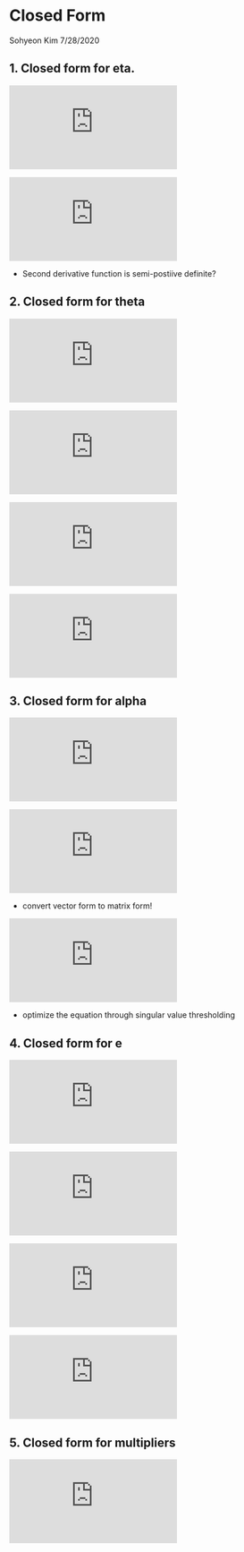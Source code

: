 Closed Form
================
Sohyeon Kim
7/28/2020

## 1\. Closed form for eta.

  
![\\begin{aligned}\\frac{\\partial
Q}{\\partial\\boldsymbol{\\eta}^{(g)T}}&=-\\sum\_{\\ell}^b
\\boldsymbol{V}^{(\\ell)T}\\boldsymbol{u}^{(\\ell)}-\\delta\\sum\_{\\ell=1}^bV^{(\\ell)T}(\\boldsymbol{Y}-\\boldsymbol{X}\\boldsymbol{\\alpha}-\\boldsymbol{e}^{(\\ell)})+\\delta\\sum\_{\\ell}^b\\boldsymbol{V}^{(\\ell)T}\\boldsymbol{V}^{(\\ell)}\\boldsymbol{\\eta^{(g)}}-\\boldsymbol{w}+\\delta\\boldsymbol{\\eta}^{(g)}-\\delta\\boldsymbol{\\theta}\\\\&=0\\\\\\hat{\\boldsymbol{\\eta}}^{(g)}&=\\frac{1}{\\delta}(\\sum\_{\\ell}^b\\boldsymbol{V}^{(\\ell)T}\\boldsymbol{V}^{(\\ell)}+\\boldsymbol{I})^{-1}(\\boldsymbol{w}+\\delta\\boldsymbol{\\theta}+\\sum\_{\\ell}^b\\boldsymbol{V}^{(\\ell)T}\\boldsymbol{u}+\\delta\\sum\_{\\ell}^b\\boldsymbol{V}^{(\\ell)T}(\\boldsymbol{Y}-\\boldsymbol{X}\\boldsymbol{\\alpha}-\\boldsymbol{e}))\\end{aligned}](https://latex.codecogs.com/png.latex?%5Cbegin%7Baligned%7D%5Cfrac%7B%5Cpartial%20Q%7D%7B%5Cpartial%5Cboldsymbol%7B%5Ceta%7D%5E%7B%28g%29T%7D%7D%26%3D-%5Csum_%7B%5Cell%7D%5Eb%20%5Cboldsymbol%7BV%7D%5E%7B%28%5Cell%29T%7D%5Cboldsymbol%7Bu%7D%5E%7B%28%5Cell%29%7D-%5Cdelta%5Csum_%7B%5Cell%3D1%7D%5EbV%5E%7B%28%5Cell%29T%7D%28%5Cboldsymbol%7BY%7D-%5Cboldsymbol%7BX%7D%5Cboldsymbol%7B%5Calpha%7D-%5Cboldsymbol%7Be%7D%5E%7B%28%5Cell%29%7D%29%2B%5Cdelta%5Csum_%7B%5Cell%7D%5Eb%5Cboldsymbol%7BV%7D%5E%7B%28%5Cell%29T%7D%5Cboldsymbol%7BV%7D%5E%7B%28%5Cell%29%7D%5Cboldsymbol%7B%5Ceta%5E%7B%28g%29%7D%7D-%5Cboldsymbol%7Bw%7D%2B%5Cdelta%5Cboldsymbol%7B%5Ceta%7D%5E%7B%28g%29%7D-%5Cdelta%5Cboldsymbol%7B%5Ctheta%7D%5C%5C%26%3D0%5C%5C%5Chat%7B%5Cboldsymbol%7B%5Ceta%7D%7D%5E%7B%28g%29%7D%26%3D%5Cfrac%7B1%7D%7B%5Cdelta%7D%28%5Csum_%7B%5Cell%7D%5Eb%5Cboldsymbol%7BV%7D%5E%7B%28%5Cell%29T%7D%5Cboldsymbol%7BV%7D%5E%7B%28%5Cell%29%7D%2B%5Cboldsymbol%7BI%7D%29%5E%7B-1%7D%28%5Cboldsymbol%7Bw%7D%2B%5Cdelta%5Cboldsymbol%7B%5Ctheta%7D%2B%5Csum_%7B%5Cell%7D%5Eb%5Cboldsymbol%7BV%7D%5E%7B%28%5Cell%29T%7D%5Cboldsymbol%7Bu%7D%2B%5Cdelta%5Csum_%7B%5Cell%7D%5Eb%5Cboldsymbol%7BV%7D%5E%7B%28%5Cell%29T%7D%28%5Cboldsymbol%7BY%7D-%5Cboldsymbol%7BX%7D%5Cboldsymbol%7B%5Calpha%7D-%5Cboldsymbol%7Be%7D%29%29%5Cend%7Baligned%7D
"\\begin{aligned}\\frac{\\partial Q}{\\partial\\boldsymbol{\\eta}^{(g)T}}&=-\\sum_{\\ell}^b \\boldsymbol{V}^{(\\ell)T}\\boldsymbol{u}^{(\\ell)}-\\delta\\sum_{\\ell=1}^bV^{(\\ell)T}(\\boldsymbol{Y}-\\boldsymbol{X}\\boldsymbol{\\alpha}-\\boldsymbol{e}^{(\\ell)})+\\delta\\sum_{\\ell}^b\\boldsymbol{V}^{(\\ell)T}\\boldsymbol{V}^{(\\ell)}\\boldsymbol{\\eta^{(g)}}-\\boldsymbol{w}+\\delta\\boldsymbol{\\eta}^{(g)}-\\delta\\boldsymbol{\\theta}\\\\&=0\\\\\\hat{\\boldsymbol{\\eta}}^{(g)}&=\\frac{1}{\\delta}(\\sum_{\\ell}^b\\boldsymbol{V}^{(\\ell)T}\\boldsymbol{V}^{(\\ell)}+\\boldsymbol{I})^{-1}(\\boldsymbol{w}+\\delta\\boldsymbol{\\theta}+\\sum_{\\ell}^b\\boldsymbol{V}^{(\\ell)T}\\boldsymbol{u}+\\delta\\sum_{\\ell}^b\\boldsymbol{V}^{(\\ell)T}(\\boldsymbol{Y}-\\boldsymbol{X}\\boldsymbol{\\alpha}-\\boldsymbol{e}))\\end{aligned}")  

  
![\\frac{\\partial^2
Q}{\\partial\\boldsymbol{\\eta}^2}=\\delta\\sum\_{\\ell}^b\\boldsymbol{V}^{(\\ell)T}\\boldsymbol{V}^{(\\ell)}+\\delta\\boldsymbol{I}\\succeq0](https://latex.codecogs.com/png.latex?%5Cfrac%7B%5Cpartial%5E2%20Q%7D%7B%5Cpartial%5Cboldsymbol%7B%5Ceta%7D%5E2%7D%3D%5Cdelta%5Csum_%7B%5Cell%7D%5Eb%5Cboldsymbol%7BV%7D%5E%7B%28%5Cell%29T%7D%5Cboldsymbol%7BV%7D%5E%7B%28%5Cell%29%7D%2B%5Cdelta%5Cboldsymbol%7BI%7D%5Csucceq0
"\\frac{\\partial^2 Q}{\\partial\\boldsymbol{\\eta}^2}=\\delta\\sum_{\\ell}^b\\boldsymbol{V}^{(\\ell)T}\\boldsymbol{V}^{(\\ell)}+\\delta\\boldsymbol{I}\\succeq0")  

  - Second derivative function is semi-postiive definite?

## 2\. Closed form for theta

  
![\\begin{aligned}\\theta\_j^{(g)^{k+1}}:=\&argmin\_{\\theta^{(g)}}\\sum\_{g=1}^m\\boldsymbol{w}^{(g)^kT}\\theta\_j^{(g)}+
\\frac{\\delta}{2}\\sum\_{g=1}^m||\\theta\_j^{(g)} -
\\eta\_j^{(g)^{k+1}}||\_2^2 +
\\lambda\_2\\sum\_{g=1}^m||\\theta\_j^{(g)}||\_2\\end{aligned}](https://latex.codecogs.com/png.latex?%5Cbegin%7Baligned%7D%5Ctheta_j%5E%7B%28g%29%5E%7Bk%2B1%7D%7D%3A%3D%26argmin_%7B%5Ctheta%5E%7B%28g%29%7D%7D%5Csum_%7Bg%3D1%7D%5Em%5Cboldsymbol%7Bw%7D%5E%7B%28g%29%5EkT%7D%5Ctheta_j%5E%7B%28g%29%7D%2B%20%5Cfrac%7B%5Cdelta%7D%7B2%7D%5Csum_%7Bg%3D1%7D%5Em%7C%7C%5Ctheta_j%5E%7B%28g%29%7D%20-%20%5Ceta_j%5E%7B%28g%29%5E%7Bk%2B1%7D%7D%7C%7C_2%5E2%20%2B%20%5Clambda_2%5Csum_%7Bg%3D1%7D%5Em%7C%7C%5Ctheta_j%5E%7B%28g%29%7D%7C%7C_2%5Cend%7Baligned%7D
"\\begin{aligned}\\theta_j^{(g)^{k+1}}:=&argmin_{\\theta^{(g)}}\\sum_{g=1}^m\\boldsymbol{w}^{(g)^kT}\\theta_j^{(g)}+ \\frac{\\delta}{2}\\sum_{g=1}^m||\\theta_j^{(g)} - \\eta_j^{(g)^{k+1}}||_2^2 + \\lambda_2\\sum_{g=1}^m||\\theta_j^{(g)}||_2\\end{aligned}")  

  
![\\begin{aligned}\\frac{\\partial Q}{\\partial
\\theta\_j^{(g)T}}&=w\_j+\\delta\\theta\_j-\\delta\\eta\_j+\\frac{\\partial
\\lambda\_2||\\theta\_j||\_2}{\\partial\\theta\_j}\\end{aligned}](https://latex.codecogs.com/png.latex?%5Cbegin%7Baligned%7D%5Cfrac%7B%5Cpartial%20Q%7D%7B%5Cpartial%20%5Ctheta_j%5E%7B%28g%29T%7D%7D%26%3Dw_j%2B%5Cdelta%5Ctheta_j-%5Cdelta%5Ceta_j%2B%5Cfrac%7B%5Cpartial%20%5Clambda_2%7C%7C%5Ctheta_j%7C%7C_2%7D%7B%5Cpartial%5Ctheta_j%7D%5Cend%7Baligned%7D
"\\begin{aligned}\\frac{\\partial Q}{\\partial \\theta_j^{(g)T}}&=w_j+\\delta\\theta_j-\\delta\\eta_j+\\frac{\\partial \\lambda_2||\\theta_j||_2}{\\partial\\theta_j}\\end{aligned}")  

  
![\\frac{\\partial||\\theta\_j||\_2}{\\partial\\theta\_j}
=\\begin{cases}\\theta\_j/||\\theta\_j||&\\quad \\text{if } \\theta\_j
\\ne 0\\\\\\{u:||u||\\le 1\\}&\\quad\\text{if }
\\theta\_j=0\\end{cases}](https://latex.codecogs.com/png.latex?%5Cfrac%7B%5Cpartial%7C%7C%5Ctheta_j%7C%7C_2%7D%7B%5Cpartial%5Ctheta_j%7D%20%3D%5Cbegin%7Bcases%7D%5Ctheta_j%2F%7C%7C%5Ctheta_j%7C%7C%26%5Cquad%20%5Ctext%7Bif%20%7D%20%5Ctheta_j%20%5Cne%200%5C%5C%5C%7Bu%3A%7C%7Cu%7C%7C%5Cle%201%5C%7D%26%5Cquad%5Ctext%7Bif%20%7D%20%5Ctheta_j%3D0%5Cend%7Bcases%7D
"\\frac{\\partial||\\theta_j||_2}{\\partial\\theta_j} =\\begin{cases}\\theta_j/||\\theta_j||&\\quad \\text{if } \\theta_j \\ne 0\\\\\\{u:||u||\\le 1\\}&\\quad\\text{if } \\theta_j=0\\end{cases}")  

  
![\\theta\_j^{(g)^{k+1}}=\\begin{cases}\\eta\_j^{(g)}-w^{(g)}\_j/\\delta+\\lambda\_2/\\delta&\\quad
\\text{if
}\\eta\_j^{(g)}-w\_j^{(g)}/\\delta\\le-\\lambda\_2/\\delta\\\\0&\\quad\\text{if
}||\\eta\_j^{(g)}-w\_j^{(g)}/\\delta||\\le\\lambda\_2/\\delta\\\\\\eta\_j^{(g)}-w\_j^{(g)}/\\delta-\\lambda\_2/\\delta&\\quad
\\text{if
}\\eta\_j^{(g)}-w\_j^{(g)}/\\delta\\ge\\lambda\_2/\\delta\\end{cases}](https://latex.codecogs.com/png.latex?%5Ctheta_j%5E%7B%28g%29%5E%7Bk%2B1%7D%7D%3D%5Cbegin%7Bcases%7D%5Ceta_j%5E%7B%28g%29%7D-w%5E%7B%28g%29%7D_j%2F%5Cdelta%2B%5Clambda_2%2F%5Cdelta%26%5Cquad%20%5Ctext%7Bif%20%7D%5Ceta_j%5E%7B%28g%29%7D-w_j%5E%7B%28g%29%7D%2F%5Cdelta%5Cle-%5Clambda_2%2F%5Cdelta%5C%5C0%26%5Cquad%5Ctext%7Bif%20%7D%7C%7C%5Ceta_j%5E%7B%28g%29%7D-w_j%5E%7B%28g%29%7D%2F%5Cdelta%7C%7C%5Cle%5Clambda_2%2F%5Cdelta%5C%5C%5Ceta_j%5E%7B%28g%29%7D-w_j%5E%7B%28g%29%7D%2F%5Cdelta-%5Clambda_2%2F%5Cdelta%26%5Cquad%20%5Ctext%7Bif%20%7D%5Ceta_j%5E%7B%28g%29%7D-w_j%5E%7B%28g%29%7D%2F%5Cdelta%5Cge%5Clambda_2%2F%5Cdelta%5Cend%7Bcases%7D
"\\theta_j^{(g)^{k+1}}=\\begin{cases}\\eta_j^{(g)}-w^{(g)}_j/\\delta+\\lambda_2/\\delta&\\quad \\text{if }\\eta_j^{(g)}-w_j^{(g)}/\\delta\\le-\\lambda_2/\\delta\\\\0&\\quad\\text{if }||\\eta_j^{(g)}-w_j^{(g)}/\\delta||\\le\\lambda_2/\\delta\\\\\\eta_j^{(g)}-w_j^{(g)}/\\delta-\\lambda_2/\\delta&\\quad \\text{if }\\eta_j^{(g)}-w_j^{(g)}/\\delta\\ge\\lambda_2/\\delta\\end{cases}")  

## 3\. Closed form for alpha

  
![\\begin{aligned}&\\boldsymbol{A}^{^{k+1}}:=argmin\_{\\boldsymbol{A}}-\\sum\_\\ell^b\\text{tr}(\\boldsymbol{U}^{(\\ell)^T}\\boldsymbol{XA})+\\frac{\\delta}{2}\\sum\_{\\ell=1}^b||\\boldsymbol{Y}-\\boldsymbol{X}\\boldsymbol{A}-\\boldsymbol{V}^{(\\ell)}\\boldsymbol{H}^{k+1}-\\boldsymbol{E}^{(\\ell)^k}||\_2^2+||\\boldsymbol{A}||\_\*\\\\&\\text{where}\\;\\boldsymbol{U}^{(\\ell)}=\\begin{bmatrix}\\boldsymbol{u}^{(\\ell)(1)}\\dots\\boldsymbol{u}^{(\\ell)(m)}\\end{bmatrix},\\quad\\boldsymbol{Y}=\\begin{bmatrix}\\boldsymbol{Y}^{(1)}\\dots\\boldsymbol{Y}^{(m)}\\end{bmatrix},\\quad\\boldsymbol{H}=\\begin{bmatrix}\\boldsymbol{\\eta}^{(1)}\\dots\\boldsymbol{\\eta}^{(m)}\\end{bmatrix},\\quad\\boldsymbol{E}^{(\\ell)}=\\begin{bmatrix}\\boldsymbol{e}^{(\\ell)(1)}\\dots\\boldsymbol{e}^{(\\ell)(m)}\\end{bmatrix}\\end{aligned}](https://latex.codecogs.com/png.latex?%5Cbegin%7Baligned%7D%26%5Cboldsymbol%7BA%7D%5E%7B%5E%7Bk%2B1%7D%7D%3A%3Dargmin_%7B%5Cboldsymbol%7BA%7D%7D-%5Csum_%5Cell%5Eb%5Ctext%7Btr%7D%28%5Cboldsymbol%7BU%7D%5E%7B%28%5Cell%29%5ET%7D%5Cboldsymbol%7BXA%7D%29%2B%5Cfrac%7B%5Cdelta%7D%7B2%7D%5Csum_%7B%5Cell%3D1%7D%5Eb%7C%7C%5Cboldsymbol%7BY%7D-%5Cboldsymbol%7BX%7D%5Cboldsymbol%7BA%7D-%5Cboldsymbol%7BV%7D%5E%7B%28%5Cell%29%7D%5Cboldsymbol%7BH%7D%5E%7Bk%2B1%7D-%5Cboldsymbol%7BE%7D%5E%7B%28%5Cell%29%5Ek%7D%7C%7C_2%5E2%2B%7C%7C%5Cboldsymbol%7BA%7D%7C%7C_%2A%5C%5C%26%5Ctext%7Bwhere%7D%5C%3B%5Cboldsymbol%7BU%7D%5E%7B%28%5Cell%29%7D%3D%5Cbegin%7Bbmatrix%7D%5Cboldsymbol%7Bu%7D%5E%7B%28%5Cell%29%281%29%7D%5Cdots%5Cboldsymbol%7Bu%7D%5E%7B%28%5Cell%29%28m%29%7D%5Cend%7Bbmatrix%7D%2C%5Cquad%5Cboldsymbol%7BY%7D%3D%5Cbegin%7Bbmatrix%7D%5Cboldsymbol%7BY%7D%5E%7B%281%29%7D%5Cdots%5Cboldsymbol%7BY%7D%5E%7B%28m%29%7D%5Cend%7Bbmatrix%7D%2C%5Cquad%5Cboldsymbol%7BH%7D%3D%5Cbegin%7Bbmatrix%7D%5Cboldsymbol%7B%5Ceta%7D%5E%7B%281%29%7D%5Cdots%5Cboldsymbol%7B%5Ceta%7D%5E%7B%28m%29%7D%5Cend%7Bbmatrix%7D%2C%5Cquad%5Cboldsymbol%7BE%7D%5E%7B%28%5Cell%29%7D%3D%5Cbegin%7Bbmatrix%7D%5Cboldsymbol%7Be%7D%5E%7B%28%5Cell%29%281%29%7D%5Cdots%5Cboldsymbol%7Be%7D%5E%7B%28%5Cell%29%28m%29%7D%5Cend%7Bbmatrix%7D%5Cend%7Baligned%7D
"\\begin{aligned}&\\boldsymbol{A}^{^{k+1}}:=argmin_{\\boldsymbol{A}}-\\sum_\\ell^b\\text{tr}(\\boldsymbol{U}^{(\\ell)^T}\\boldsymbol{XA})+\\frac{\\delta}{2}\\sum_{\\ell=1}^b||\\boldsymbol{Y}-\\boldsymbol{X}\\boldsymbol{A}-\\boldsymbol{V}^{(\\ell)}\\boldsymbol{H}^{k+1}-\\boldsymbol{E}^{(\\ell)^k}||_2^2+||\\boldsymbol{A}||_*\\\\&\\text{where}\\;\\boldsymbol{U}^{(\\ell)}=\\begin{bmatrix}\\boldsymbol{u}^{(\\ell)(1)}\\dots\\boldsymbol{u}^{(\\ell)(m)}\\end{bmatrix},\\quad\\boldsymbol{Y}=\\begin{bmatrix}\\boldsymbol{Y}^{(1)}\\dots\\boldsymbol{Y}^{(m)}\\end{bmatrix},\\quad\\boldsymbol{H}=\\begin{bmatrix}\\boldsymbol{\\eta}^{(1)}\\dots\\boldsymbol{\\eta}^{(m)}\\end{bmatrix},\\quad\\boldsymbol{E}^{(\\ell)}=\\begin{bmatrix}\\boldsymbol{e}^{(\\ell)(1)}\\dots\\boldsymbol{e}^{(\\ell)(m)}\\end{bmatrix}\\end{aligned}")  

  
![\\begin{aligned}&\\frac{\\partial\\,\\text{tr}(\\boldsymbol{U}^{(\\ell)^T}\\boldsymbol{XA})}{\\partial\\boldsymbol{A}}=\\frac{\\partial\\,\\text{tr}(\\boldsymbol{AU}^{(\\ell)^T}\\boldsymbol{X})}{\\partial\\boldsymbol{A}}=\\boldsymbol{X}^T\\boldsymbol{U}^{(\\ell)}\\\\&\\partial||\\boldsymbol{A}||\_\*=\\{\\boldsymbol{B}\\boldsymbol{C}^T+\\boldsymbol{W}:\\boldsymbol{W}\\in\\mathbb{R}^{(p+1)\\times
n},\\,\\boldsymbol{B}^T\\boldsymbol{W}=0,\\,\\boldsymbol{W}\\boldsymbol{C}=0,\\,||\\boldsymbol{W}||\_2\\le1\\}\\\\&\\text{where}\\quad\\boldsymbol{A}=\\boldsymbol{B\\Sigma
C}^T\\;\\text{by SVD},\\quad||\\cdot||\_2:\\text{spectral norm(largest
singular
value)}\\end{aligned}](https://latex.codecogs.com/png.latex?%5Cbegin%7Baligned%7D%26%5Cfrac%7B%5Cpartial%5C%2C%5Ctext%7Btr%7D%28%5Cboldsymbol%7BU%7D%5E%7B%28%5Cell%29%5ET%7D%5Cboldsymbol%7BXA%7D%29%7D%7B%5Cpartial%5Cboldsymbol%7BA%7D%7D%3D%5Cfrac%7B%5Cpartial%5C%2C%5Ctext%7Btr%7D%28%5Cboldsymbol%7BAU%7D%5E%7B%28%5Cell%29%5ET%7D%5Cboldsymbol%7BX%7D%29%7D%7B%5Cpartial%5Cboldsymbol%7BA%7D%7D%3D%5Cboldsymbol%7BX%7D%5ET%5Cboldsymbol%7BU%7D%5E%7B%28%5Cell%29%7D%5C%5C%26%5Cpartial%7C%7C%5Cboldsymbol%7BA%7D%7C%7C_%2A%3D%5C%7B%5Cboldsymbol%7BB%7D%5Cboldsymbol%7BC%7D%5ET%2B%5Cboldsymbol%7BW%7D%3A%5Cboldsymbol%7BW%7D%5Cin%5Cmathbb%7BR%7D%5E%7B%28p%2B1%29%5Ctimes%20n%7D%2C%5C%2C%5Cboldsymbol%7BB%7D%5ET%5Cboldsymbol%7BW%7D%3D0%2C%5C%2C%5Cboldsymbol%7BW%7D%5Cboldsymbol%7BC%7D%3D0%2C%5C%2C%7C%7C%5Cboldsymbol%7BW%7D%7C%7C_2%5Cle1%5C%7D%5C%5C%26%5Ctext%7Bwhere%7D%5Cquad%5Cboldsymbol%7BA%7D%3D%5Cboldsymbol%7BB%5CSigma%20C%7D%5ET%5C%3B%5Ctext%7Bby%20%20SVD%7D%2C%5Cquad%7C%7C%5Ccdot%7C%7C_2%3A%5Ctext%7Bspectral%20norm%28largest%20singular%20value%29%7D%5Cend%7Baligned%7D
"\\begin{aligned}&\\frac{\\partial\\,\\text{tr}(\\boldsymbol{U}^{(\\ell)^T}\\boldsymbol{XA})}{\\partial\\boldsymbol{A}}=\\frac{\\partial\\,\\text{tr}(\\boldsymbol{AU}^{(\\ell)^T}\\boldsymbol{X})}{\\partial\\boldsymbol{A}}=\\boldsymbol{X}^T\\boldsymbol{U}^{(\\ell)}\\\\&\\partial||\\boldsymbol{A}||_*=\\{\\boldsymbol{B}\\boldsymbol{C}^T+\\boldsymbol{W}:\\boldsymbol{W}\\in\\mathbb{R}^{(p+1)\\times n},\\,\\boldsymbol{B}^T\\boldsymbol{W}=0,\\,\\boldsymbol{W}\\boldsymbol{C}=0,\\,||\\boldsymbol{W}||_2\\le1\\}\\\\&\\text{where}\\quad\\boldsymbol{A}=\\boldsymbol{B\\Sigma C}^T\\;\\text{by  SVD},\\quad||\\cdot||_2:\\text{spectral norm(largest singular value)}\\end{aligned}")  

  - convert vector form to matrix form\!

  
![\\begin{aligned} \\frac{\\partial Q}{\\partial \\boldsymbol{A}} &=
-\\sum\_{\\ell}^b\\boldsymbol{X}^T\\boldsymbol{U}^{(\\ell)}
-\\delta\\boldsymbol{X}^T\\sum\_{\\ell}^b(\\boldsymbol{Y} -
\\boldsymbol{V}^{(\\ell)}\\boldsymbol{H} - \\boldsymbol{E}^{(\\ell)}) +
\\delta\\sum\_{\\ell}^b\\boldsymbol{X}^T\\boldsymbol{X}\\boldsymbol{A}
+\\boldsymbol{BC}^T+\\boldsymbol{W}\\\\&=0\\end{aligned}](https://latex.codecogs.com/png.latex?%5Cbegin%7Baligned%7D%20%5Cfrac%7B%5Cpartial%20Q%7D%7B%5Cpartial%20%5Cboldsymbol%7BA%7D%7D%20%26%3D%20-%5Csum_%7B%5Cell%7D%5Eb%5Cboldsymbol%7BX%7D%5ET%5Cboldsymbol%7BU%7D%5E%7B%28%5Cell%29%7D%20-%5Cdelta%5Cboldsymbol%7BX%7D%5ET%5Csum_%7B%5Cell%7D%5Eb%28%5Cboldsymbol%7BY%7D%20-%20%5Cboldsymbol%7BV%7D%5E%7B%28%5Cell%29%7D%5Cboldsymbol%7BH%7D%20-%20%5Cboldsymbol%7BE%7D%5E%7B%28%5Cell%29%7D%29%20%2B%20%5Cdelta%5Csum_%7B%5Cell%7D%5Eb%5Cboldsymbol%7BX%7D%5ET%5Cboldsymbol%7BX%7D%5Cboldsymbol%7BA%7D%20%2B%5Cboldsymbol%7BBC%7D%5ET%2B%5Cboldsymbol%7BW%7D%5C%5C%26%3D0%5Cend%7Baligned%7D
"\\begin{aligned} \\frac{\\partial Q}{\\partial \\boldsymbol{A}} &= -\\sum_{\\ell}^b\\boldsymbol{X}^T\\boldsymbol{U}^{(\\ell)} -\\delta\\boldsymbol{X}^T\\sum_{\\ell}^b(\\boldsymbol{Y} - \\boldsymbol{V}^{(\\ell)}\\boldsymbol{H} - \\boldsymbol{E}^{(\\ell)}) + \\delta\\sum_{\\ell}^b\\boldsymbol{X}^T\\boldsymbol{X}\\boldsymbol{A} +\\boldsymbol{BC}^T+\\boldsymbol{W}\\\\&=0\\end{aligned}")  

  - optimize the equation through singular value thresholding

## 4\. Closed form for e

  
![e\_i^{(\\ell)(g)} = \\text{argmin
}\\rho\_{\\tau\_{\\ell}}(e\_i^{(\\ell)(g)})-u\_i^{(\\ell)(g)}e\_i^{(\\ell)(g)}+\\frac{\\delta}{2}(Y\_i^{(g)}-X\_i\\alpha^{(g)}-V\_i^{(\\ell)}\\eta^{(g)}-e\_i^{(\\ell)(g)})^2](https://latex.codecogs.com/png.latex?e_i%5E%7B%28%5Cell%29%28g%29%7D%20%3D%20%5Ctext%7Bargmin%20%7D%5Crho_%7B%5Ctau_%7B%5Cell%7D%7D%28e_i%5E%7B%28%5Cell%29%28g%29%7D%29-u_i%5E%7B%28%5Cell%29%28g%29%7De_i%5E%7B%28%5Cell%29%28g%29%7D%2B%5Cfrac%7B%5Cdelta%7D%7B2%7D%28Y_i%5E%7B%28g%29%7D-X_i%5Calpha%5E%7B%28g%29%7D-V_i%5E%7B%28%5Cell%29%7D%5Ceta%5E%7B%28g%29%7D-e_i%5E%7B%28%5Cell%29%28g%29%7D%29%5E2
"e_i^{(\\ell)(g)} = \\text{argmin }\\rho_{\\tau_{\\ell}}(e_i^{(\\ell)(g)})-u_i^{(\\ell)(g)}e_i^{(\\ell)(g)}+\\frac{\\delta}{2}(Y_i^{(g)}-X_i\\alpha^{(g)}-V_i^{(\\ell)}\\eta^{(g)}-e_i^{(\\ell)(g)})^2")  

  
![\\frac{\\partial Q}{\\partial
e\_i^{(\\ell)(g)}}=-\\delta(Y\_i^{(g)}-X\_i\\alpha^{(g)}-V\_i^{(\\ell)}\\eta^{(g)}-e\_i^{(\\ell)(g)})-u\_i^{(\\ell)(g)}+\\frac{\\partial
\\rho\_{\\tau\_{\\ell}}(e\_i^{(\\ell)(g)})}{\\partial
e\_i^{(\\ell)(g)}}](https://latex.codecogs.com/png.latex?%5Cfrac%7B%5Cpartial%20Q%7D%7B%5Cpartial%20e_i%5E%7B%28%5Cell%29%28g%29%7D%7D%3D-%5Cdelta%28Y_i%5E%7B%28g%29%7D-X_i%5Calpha%5E%7B%28g%29%7D-V_i%5E%7B%28%5Cell%29%7D%5Ceta%5E%7B%28g%29%7D-e_i%5E%7B%28%5Cell%29%28g%29%7D%29-u_i%5E%7B%28%5Cell%29%28g%29%7D%2B%5Cfrac%7B%5Cpartial%20%5Crho_%7B%5Ctau_%7B%5Cell%7D%7D%28e_i%5E%7B%28%5Cell%29%28g%29%7D%29%7D%7B%5Cpartial%20e_i%5E%7B%28%5Cell%29%28g%29%7D%7D
"\\frac{\\partial Q}{\\partial e_i^{(\\ell)(g)}}=-\\delta(Y_i^{(g)}-X_i\\alpha^{(g)}-V_i^{(\\ell)}\\eta^{(g)}-e_i^{(\\ell)(g)})-u_i^{(\\ell)(g)}+\\frac{\\partial \\rho_{\\tau_{\\ell}}(e_i^{(\\ell)(g)})}{\\partial e_i^{(\\ell)(g)}}")  

  
![\\frac{\\partial \\rho\_{\\tau\_{\\ell}}(e\_i^{(\\ell)(g)})}{\\partial
e\_i^{(\\ell)(g)}}=\\begin{cases}\\tau\_\\ell-1\\quad&\\text{if
}e\_i^{(\\ell)(g)}\<0\\\\0\\quad&\\text{if
}e\_i^{(\\ell)(g)}=0\\\\\\tau\_\\ell\\quad&\\text{if
}e\_i^{(\\ell)(g)}\>0\\end{cases}](https://latex.codecogs.com/png.latex?%5Cfrac%7B%5Cpartial%20%5Crho_%7B%5Ctau_%7B%5Cell%7D%7D%28e_i%5E%7B%28%5Cell%29%28g%29%7D%29%7D%7B%5Cpartial%20e_i%5E%7B%28%5Cell%29%28g%29%7D%7D%3D%5Cbegin%7Bcases%7D%5Ctau_%5Cell-1%5Cquad%26%5Ctext%7Bif%20%7De_i%5E%7B%28%5Cell%29%28g%29%7D%3C0%5C%5C0%5Cquad%26%5Ctext%7Bif%20%7De_i%5E%7B%28%5Cell%29%28g%29%7D%3D0%5C%5C%5Ctau_%5Cell%5Cquad%26%5Ctext%7Bif%20%7De_i%5E%7B%28%5Cell%29%28g%29%7D%3E0%5Cend%7Bcases%7D
"\\frac{\\partial \\rho_{\\tau_{\\ell}}(e_i^{(\\ell)(g)})}{\\partial e_i^{(\\ell)(g)}}=\\begin{cases}\\tau_\\ell-1\\quad&\\text{if }e_i^{(\\ell)(g)}\<0\\\\0\\quad&\\text{if }e_i^{(\\ell)(g)}=0\\\\\\tau_\\ell\\quad&\\text{if }e_i^{(\\ell)(g)}\>0\\end{cases}")  

  
![e\_i^{(\\ell)(g)^{k+1}}=\\begin{cases}Y\_i^{(g)}-X\_i\\alpha^{(g)}-V\_i^{(\\ell)}\\eta^{(g)}-\\frac{1}{\\delta}(u\_i^{(\\ell)(g)}+\\tau\_\\ell-1)&\\text{if
}e\_i^{(\\ell)(g)^k}\<0\\\\Y\_i^{(g)}-X\_i\\alpha^{(g)}-V\_i^{(\\ell)}\\eta^{(g)}-\\frac{1}{\\delta}(u\_i^{(\\ell)(g)})\\quad&\\text{if
}e\_i^{(\\ell)(g)^k}=0\\\\Y\_i^{(g)}-X\_i\\alpha^{(g)}-V\_i^{(\\ell)}\\eta^{(g)}-\\frac{1}{\\delta}(u\_i^{(\\ell)(g)}+\\tau\_\\ell)\\quad&\\text{if
}e\_i^{(\\ell)(g)^k}\>0\\end{cases}](https://latex.codecogs.com/png.latex?e_i%5E%7B%28%5Cell%29%28g%29%5E%7Bk%2B1%7D%7D%3D%5Cbegin%7Bcases%7DY_i%5E%7B%28g%29%7D-X_i%5Calpha%5E%7B%28g%29%7D-V_i%5E%7B%28%5Cell%29%7D%5Ceta%5E%7B%28g%29%7D-%5Cfrac%7B1%7D%7B%5Cdelta%7D%28u_i%5E%7B%28%5Cell%29%28g%29%7D%2B%5Ctau_%5Cell-1%29%26%5Ctext%7Bif%20%7De_i%5E%7B%28%5Cell%29%28g%29%5Ek%7D%3C0%5C%5CY_i%5E%7B%28g%29%7D-X_i%5Calpha%5E%7B%28g%29%7D-V_i%5E%7B%28%5Cell%29%7D%5Ceta%5E%7B%28g%29%7D-%5Cfrac%7B1%7D%7B%5Cdelta%7D%28u_i%5E%7B%28%5Cell%29%28g%29%7D%29%5Cquad%26%5Ctext%7Bif%20%7De_i%5E%7B%28%5Cell%29%28g%29%5Ek%7D%3D0%5C%5CY_i%5E%7B%28g%29%7D-X_i%5Calpha%5E%7B%28g%29%7D-V_i%5E%7B%28%5Cell%29%7D%5Ceta%5E%7B%28g%29%7D-%5Cfrac%7B1%7D%7B%5Cdelta%7D%28u_i%5E%7B%28%5Cell%29%28g%29%7D%2B%5Ctau_%5Cell%29%5Cquad%26%5Ctext%7Bif%20%7De_i%5E%7B%28%5Cell%29%28g%29%5Ek%7D%3E0%5Cend%7Bcases%7D
"e_i^{(\\ell)(g)^{k+1}}=\\begin{cases}Y_i^{(g)}-X_i\\alpha^{(g)}-V_i^{(\\ell)}\\eta^{(g)}-\\frac{1}{\\delta}(u_i^{(\\ell)(g)}+\\tau_\\ell-1)&\\text{if }e_i^{(\\ell)(g)^k}\<0\\\\Y_i^{(g)}-X_i\\alpha^{(g)}-V_i^{(\\ell)}\\eta^{(g)}-\\frac{1}{\\delta}(u_i^{(\\ell)(g)})\\quad&\\text{if }e_i^{(\\ell)(g)^k}=0\\\\Y_i^{(g)}-X_i\\alpha^{(g)}-V_i^{(\\ell)}\\eta^{(g)}-\\frac{1}{\\delta}(u_i^{(\\ell)(g)}+\\tau_\\ell)\\quad&\\text{if }e_i^{(\\ell)(g)^k}\>0\\end{cases}")  

## 5\. Closed form for multipliers

  
![\\begin{aligned}\\boldsymbol{u}^{(\\ell)(g)^{k+1}}:=&\\boldsymbol{u}^{(\\ell)(g)^k}+\\delta(\\boldsymbol{Y}^{(g)}-\\boldsymbol{X}\\boldsymbol{\\alpha}^{(g)^{k+1}}-\\boldsymbol{V}^{(\\ell)}\\boldsymbol{\\eta}^{(g)^{k+1}}-\\boldsymbol{e}^{(\\ell)(g)^{k+1}})\\\\\\boldsymbol{w}^{(g)^{k+1}}:=&\\boldsymbol{w}^{(g)^{k}}+\\delta(\\boldsymbol{\\theta}^{(g)^{k+1}}-\\boldsymbol{\\eta}^{(g)^{k+1}})\\end{aligned}](https://latex.codecogs.com/png.latex?%5Cbegin%7Baligned%7D%5Cboldsymbol%7Bu%7D%5E%7B%28%5Cell%29%28g%29%5E%7Bk%2B1%7D%7D%3A%3D%26%5Cboldsymbol%7Bu%7D%5E%7B%28%5Cell%29%28g%29%5Ek%7D%2B%5Cdelta%28%5Cboldsymbol%7BY%7D%5E%7B%28g%29%7D-%5Cboldsymbol%7BX%7D%5Cboldsymbol%7B%5Calpha%7D%5E%7B%28g%29%5E%7Bk%2B1%7D%7D-%5Cboldsymbol%7BV%7D%5E%7B%28%5Cell%29%7D%5Cboldsymbol%7B%5Ceta%7D%5E%7B%28g%29%5E%7Bk%2B1%7D%7D-%5Cboldsymbol%7Be%7D%5E%7B%28%5Cell%29%28g%29%5E%7Bk%2B1%7D%7D%29%5C%5C%5Cboldsymbol%7Bw%7D%5E%7B%28g%29%5E%7Bk%2B1%7D%7D%3A%3D%26%5Cboldsymbol%7Bw%7D%5E%7B%28g%29%5E%7Bk%7D%7D%2B%5Cdelta%28%5Cboldsymbol%7B%5Ctheta%7D%5E%7B%28g%29%5E%7Bk%2B1%7D%7D-%5Cboldsymbol%7B%5Ceta%7D%5E%7B%28g%29%5E%7Bk%2B1%7D%7D%29%5Cend%7Baligned%7D
"\\begin{aligned}\\boldsymbol{u}^{(\\ell)(g)^{k+1}}:=&\\boldsymbol{u}^{(\\ell)(g)^k}+\\delta(\\boldsymbol{Y}^{(g)}-\\boldsymbol{X}\\boldsymbol{\\alpha}^{(g)^{k+1}}-\\boldsymbol{V}^{(\\ell)}\\boldsymbol{\\eta}^{(g)^{k+1}}-\\boldsymbol{e}^{(\\ell)(g)^{k+1}})\\\\\\boldsymbol{w}^{(g)^{k+1}}:=&\\boldsymbol{w}^{(g)^{k}}+\\delta(\\boldsymbol{\\theta}^{(g)^{k+1}}-\\boldsymbol{\\eta}^{(g)^{k+1}})\\end{aligned}")
